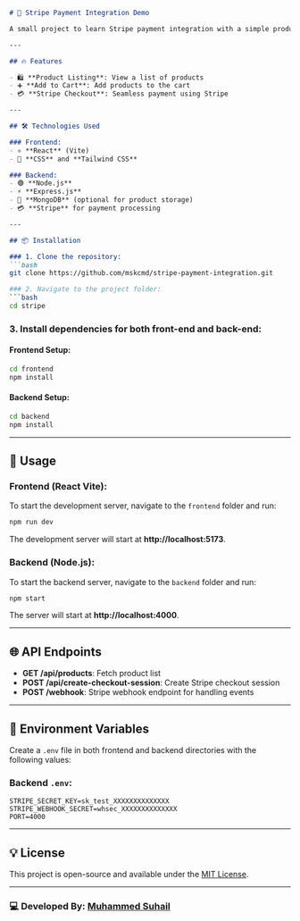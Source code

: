 

```md
# 🛒 Stripe Payment Integration Demo

A small project to learn Stripe payment integration with a simple product listing, cart functionality, and Stripe checkout. The front-end is built using **React** (Vite) and the back-end is powered by **Node.js**.

---

## 🔥 Features

- 🛍️ **Product Listing**: View a list of products
- ➕ **Add to Cart**: Add products to the cart
- 💳 **Stripe Checkout**: Seamless payment using Stripe

---

## 🛠️ Technologies Used

### Frontend:
- ⚛️ **React** (Vite)
- 🎨 **CSS** and **Tailwind CSS**

### Backend:
- 🟢 **Node.js**
- ⚡ **Express.js**
- 💾 **MongoDB** (optional for product storage)
- 💳 **Stripe** for payment processing

---

## 📦 Installation

### 1. Clone the repository:
```bash
git clone https://github.com/mskcmd/stripe-payment-integration.git

### 2. Navigate to the project folder:
```bash
cd stripe
```

### 3. Install dependencies for both front-end and back-end:

#### Frontend Setup:
```bash
cd frontend
npm install
```

#### Backend Setup:
```bash
cd backend
npm install
```

---

## 🚀 Usage

### Frontend (React Vite):

To start the development server, navigate to the `frontend` folder and run:
```bash
npm run dev
```
The development server will start at **http://localhost:5173**.

### Backend (Node.js):

To start the backend server, navigate to the `backend` folder and run:
```bash
npm start
```
The server will start at **http://localhost:4000**.


---

## 🌐 API Endpoints

- **GET /api/products**: Fetch product list
- **POST /api/create-checkout-session**: Create Stripe checkout session
- **POST /webhook**: Stripe webhook endpoint for handling events

---

## 🔑 Environment Variables

Create a `.env` file in both frontend and backend directories with the following values:

### Backend `.env`:
```env
STRIPE_SECRET_KEY=sk_test_XXXXXXXXXXXXXX
STRIPE_WEBHOOK_SECRET=whsec_XXXXXXXXXXXXXX
PORT=4000
```

---

## 💡 License

This project is open-source and available under the [MIT License](LICENSE).

---

### 💻 Developed By: [Muhammed Suhail](https://my-portfoliosuhail-mskcmds-projects.vercel.app)

```
